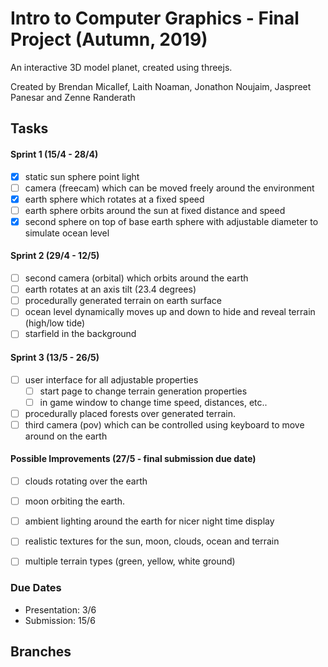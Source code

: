 # Intro to Computer Graphics - Final Project (Autumn, 2019)

An interactive 3D model planet, created using threejs.

Created by Brendan Micallef, Laith Noaman, Jonathon Noujaim, Jaspreet Panesar and Zenne Randerath


## Tasks

#### Sprint 1 (15/4 - 28/4)
- [x] static sun sphere point light
- [ ] camera (freecam) which can be moved freely around the environment
- [x] earth sphere which rotates at a fixed speed
- [ ] earth sphere orbits around the sun at fixed distance and speed
- [x] second sphere on top of base earth sphere with adjustable diameter to simulate ocean level

#### Sprint 2 (29/4 - 12/5)
- [ ] second camera (orbital) which orbits around the earth
- [ ] earth rotates at an axis tilt (23.4 degrees)
- [ ] procedurally generated terrain on earth surface
- [ ] ocean level dynamically moves up and down to hide and reveal terrain (high/low tide)
- [ ] starfield in the background

#### Sprint 3 (13/5 - 26/5)
- [ ] user interface for all adjustable properties
    - [ ] start page to change terrain generation properties
    - [ ] in game window to change time speed, distances, etc..
- [ ] procedurally placed forests over generated terrain.
- [ ] third camera (pov) which can be controlled using keyboard to move around on the earth

#### Possible Improvements (27/5 - final submission due date)
- [ ] clouds rotating over the earth
- [ ] moon orbiting the earth.
- [ ] ambient lighting around the earth for nicer night time display
- [ ] realistic textures for the sun, moon, clouds, ocean and terrain
- [ ] multiple terrain types (green, yellow, white ground)


### Due Dates
- Presentation: 3/6
- Submission: 15/6



## Branches

